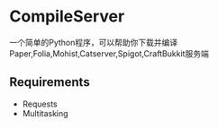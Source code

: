 # CompileServer

一个简单的Python程序，可以帮助你下载并编译Paper,Folia,Mohist,Catserver,Spigot,CraftBukkit服务端

## Requirements

- Requests
- Multitasking
